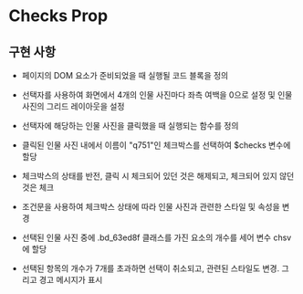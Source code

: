# Checks Prop
## 구현 사항

- 페이지의 DOM 요소가 준비되었을 때 실행될 코드 블록을 정의

- 선택자를 사용하여 화면에서 4개의 인물 사진마다 좌측 여백을 0으로 설정 및 인물 사진의 그리드 레이아웃을 설정

- 선택자에 해당하는 인물 사진을 클릭했을 때 실행되는 함수를 정의

- 클릭된 인물 사진 내에서 이름이 "q751"인 체크박스를 선택하여 $checks 변수에 할당

- 체크박스의 상태를 반전, 클릭 시 체크되어 있던 것은 해제되고, 체크되어 있지 않던 것은 체크

- 조건문을 사용하여 체크박스 상태에 따라 인물 사진과 관련한 스타일 및 속성을 변경

- 선택된 인물 사진 중에 .bd_63ed8f 클래스를 가진 요소의 개수를 세어 변수 chsv에 할당

- 선택된 항목의 개수가 7개를 초과하면 선택이 취소되고, 관련된 스타일도 변경. 그리고 경고 메시지가 표시